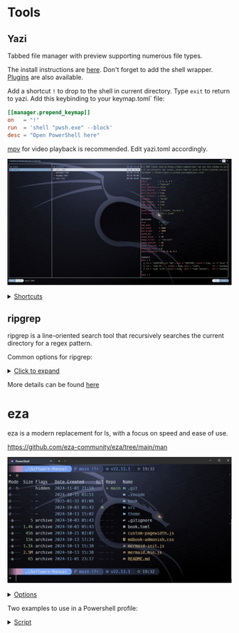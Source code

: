 # Tools

<!-- toc -->

## Yazi  

Tabbed file manager with preview supporting numerous file types.  

The install instructions are [here](https://yazi-rs.github.io/docs/installation). Don't forget to add the shell wrapper.  [Plugins](https://github.com/yazi-rs/plugins/tree/main) are also available.  

Add a shortcut `!` to drop to the shell in current directory. Type `exit` to return to yazi. Add this keybinding to your keymap.toml` file:

```toml
[[manager.prepend_keymap]]
on   = "!"
run  = 'shell "pwsh.exe" --block'
desc = "Open PowerShell here"
```

[mpv](https://mpv.io/installation/) for video playback is recommended. Edit yazi.toml accordingly.  

![yazi](pics/yazi.jpg)  

<details>  

<summary><u>Shortcuts</u></summary>

**Navigation**  

To navigate between files and directories you can use the arrow keys <kbd>←</kbd>, <kbd>↓</kbd>, <kbd>↑</kbd> and <kbd>→</kbd> or Vim-like keys such as <kbd>h</kbd>, <kbd>j</kbd>, <kbd>k</kbd>, <kbd>l</kbd>:

| Key binding  | Alternate key | Action                                          |
| ------------ | ------------- | ----------------------------------------------- |
| <kbd>k</kbd> | <kbd>↑</kbd>  | Move the cursor up                              |
| <kbd>j</kbd> | <kbd>↓</kbd>  | Move the cursor down                            |
| <kbd>l</kbd> | <kbd>→</kbd>  | Enter hovered directory                         |
| <kbd>h</kbd> | <kbd>←</kbd>  | Leave the current directory and into its parent |

Further navigation commands can be found in the table below.

| Key binding                 | Action                                         |
| --------------------------- | ---------------------------------------------- |
| <kbd>K</kbd>                | Seek up 5 units in the preview                 |
| <kbd>J</kbd>                | Seek down 5 units in the preview               |
| <kbd>g</kbd> ⇒ <kbd>g</kbd> | Move cursor to the top                         |
| <kbd>G</kbd>                | Move cursor to the bottom                      |
| <kbd>z</kbd>                | Jump to a directory using zoxide               |
| <kbd>Z</kbd>                | Jump to a directory or reveal a file using fzf |

**Selection**  

To select files and directories, the following commands are available.

| Key binding                    | Action                                     |
| ------------------------------ | ------------------------------------------ |
| <kbd>Space</kbd>               | Toggle selection of hovered file/directory |
| <kbd>v</kbd>                   | Enter visual mode (selection mode)         |
| <kbd>V</kbd>                   | Enter visual mode (unset mode)             |
| <kbd>Ctrl</kbd> + <kbd>a</kbd> | Select all files                           |
| <kbd>Ctrl</kbd> + <kbd>r</kbd> | Inverse selection of all files             |
| <kbd>Esc</kbd>                 | Cancel selection                           |

**File operations**  

To interact with selected files/directories use any of the commands below.

| Key binding                         | Action                                                                  |
| ----------------------------------- | ----------------------------------------------------------------------- |
| <kbd>o</kbd>                        | Open selected files                                                     |
| <kbd>O</kbd>                        | Open selected files interactively                                       |
| <kbd>Enter</kbd>                    | Open selected files                                                     |
| <kbd>Shift</kbd> + <kbd>Enter</kbd> | Open selected files interactively (some terminals don't support it yet) |
| <kbd>Tab</kbd>                      | Show the file information                                               |
| <kbd>y</kbd>                        | Yank selected files (copy)                                              |
| <kbd>x</kbd>                        | Yank selected files (cut)                                               |
| <kbd>p</kbd>                        | Paste yanked files                                                      |
| <kbd>P</kbd>                        | Paste yanked files (overwrite if the destination exists)                |
| <kbd>Y</kbd> or <kbd>X</kbd>        | Cancel the yank status                                                  |
| <kbd>d</kbd>                        | Trash selected files                                                    |
| <kbd>D</kbd>                        | Permanently delete selected files                                       |
| <kbd>a</kbd>                        | Create a file (ends with / for directories)                             |
| <kbd>r</kbd>                        | Rename selected file(s)                                                 |
| <kbd>.</kbd>                        | Toggle the visibility of hidden files                                   |

Further file operation commands can be found in the table below.

| Key binding                    | Action                                     |
| ------------------------------ | ------------------------------------------ |
| <kbd>;</kbd>                   | Run a shell command                        |
| <kbd>:</kbd>                   | Run a shell command (block until finishes) |
| <kbd>-</kbd>                   | Symlink the absolute path of yanked files  |
| <kbd>_</kbd>                   | Symlink the relative path of yanked files  |
| <kbd>Ctrl</kbd> + <kbd>-</kbd> | Hardlink yanked files                      |

**Copy paths**  

To copy paths, use any of the following commands below.

*Observation: <kbd>c</kbd> ⇒ <kbd>d</kbd> indicates pressing the <kbd>c</kbd> key followed by pressing the <kbd>d</kbd> key.*

| Key binding                 | Action                              |
| --------------------------- | ----------------------------------- |
| <kbd>c</kbd> ⇒ <kbd>c</kbd> | Copy the file path                  |
| <kbd>c</kbd> ⇒ <kbd>d</kbd> | Copy the directory path             |
| <kbd>c</kbd> ⇒ <kbd>f</kbd> | Copy the filename                   |
| <kbd>c</kbd> ⇒ <kbd>n</kbd> | Copy the filename without extension |

**Filter files**  

| Key binding  | Action       |
| ------------ | ------------ |
| <kbd>f</kbd> | Filter files |

**Find files**  

| Key binding  | Action                   |
| ------------ | ------------------------ |
| <kbd>/</kbd> | Find next file           |
| <kbd>?</kbd> | Find previous file       |
| <kbd>n</kbd> | Go to the next found     |
| <kbd>N</kbd> | Go to the previous found |

**Search files**  

| Key binding                    | Action                                                                         |
| ------------------------------ | ------------------------------------------------------------------------------ |
| <kbd>s</kbd>                   | Search files by name using [fd](https://github.com/sharkdp/fd)                 |
| <kbd>S</kbd>                   | Search files by content using [ripgrep](https://github.com/BurntSushi/ripgrep) |
| <kbd>Ctrl</kbd> + <kbd>s</kbd> | Cancel the ongoing search                                                      |

**Sorting**  

To sort files/directories use the following commands.

*Observation: <kbd>,</kbd> ⇒ <kbd>a</kbd> indicates pressing the <kbd>,</kbd> key followed by pressing the <kbd>a</kbd> key.*

| Key binding                 | Action                           |
| --------------------------- | -------------------------------- |
| <kbd>,</kbd> ⇒ <kbd>m</kbd> | Sort by modified time            |
| <kbd>,</kbd> ⇒ <kbd>M</kbd> | Sort by modified time (reverse)  |
| <kbd>,</kbd> ⇒ <kbd>b</kbd> | Sort by birth time               |
| <kbd>,</kbd> ⇒ <kbd>B</kbd> | Sort by birth time (reverse)     |
| <kbd>,</kbd> ⇒ <kbd>e</kbd> | Sort by file extension           |
| <kbd>,</kbd> ⇒ <kbd>E</kbd> | Sort by file extension (reverse) |
| <kbd>,</kbd> ⇒ <kbd>a</kbd> | Sort alphabetically              |
| <kbd>,</kbd> ⇒ <kbd>A</kbd> | Sort alphabetically (reverse)    |
| <kbd>,</kbd> ⇒ <kbd>n</kbd> | Sort naturally                   |
| <kbd>,</kbd> ⇒ <kbd>N</kbd> | Sort naturally (reverse)         |
| <kbd>,</kbd> ⇒ <kbd>s</kbd> | Sort by size                     |
| <kbd>,</kbd> ⇒ <kbd>S</kbd> | Sort by size (reverse)           |
| <kbd>,</kbd> ⇒ <kbd>r</kbd> | Sort randomly                    |

**Multi-tab**  

| Key binding                                   | Action                             |
| --------------------------------------------- | ---------------------------------- |
| <kbd>t</kbd>                                  | Create a new tab with CWD          |
| <kbd>1</kbd>, <kbd>2</kbd>, ..., <kbd>9</kbd> | Switch to the N-th tab             |
| <kbd>[</kbd>                                  | Switch to the previous tab         |
| <kbd>]</kbd>                                  | Switch to the next tab             |
| <kbd>{</kbd>                                  | Swap current tab with previous tab |
| <kbd>}</kbd>                                  | Swap current tab with next tab     |
| <kbd>Ctrl</kbd> + <kbd>c</kbd>                | Close the current tab              |

</details>  

## ripgrep  

ripgrep is a line-oriented search tool that recursively searches the current directory for a regex pattern.  

Common options for ripgrep:  

<details>

<summary><u>Click to expand</u></summary>

- `-i --ignore-case`: When searching for a pattern, ignore case differences. That is `rg -i fast` matches `fast`, `fASt`, `FAST`, etc.  

- `-S --smart-case`: This is similar to `--ignore-case`, but disables itself if the pattern contains any uppercase letters. Usually this flag is put into alias or a config file.  

- `-F --fixed-strings`: Disable regular expression matching and treat the pattern as a literal string.  

- `-w --word-regexp`: Require that all matches of the pattern be surrounded by word boundaries. That is, given `pattern`, the `--word-regexp` flag will cause ripgrep to behave as if `pattern` were actually `\b(?:pattern)\b`.  

- `-c --count`: Report a count of total matched lines.  

- `-l --files-with-matches`: Only print the names of files that contain matches.  

- `--files-without-match`: Only print the names of files that do not contain matches.  

- `--files`: Print the files that ripgrep *would* search, but don't actually search them.  

- `-a --text`: Search binary files as if they were plain text.  

- `-U --multiline`: Permit matches to span multiple lines.  

- `-z --search-zip`: Search compressed files (gzip, bzip2, lzma, xz, lz4, brotli, zstd). This is disabled by default.  

- `-C --context`: Show the lines surrounding a match.  

- `--sort path`: Force ripgrep to sort its output by file name. (This disables parallelism, so it might be slower.)  

- `-L --follow`: Follow symbolic links while recursively searching.  

- `-M --max-columns`: Limit the length of lines printed by ripgrep.  

- `--debug`: Shows ripgrep's debug output. This is useful for understanding why a particular file might be ignored from search, or what kinds of configuration ripgrep is loading from the environment.  

</details>  

More details can be found <a href="https://github.com/BurntSushi/ripgrep" target="blank">here</a>  

# eza  

eza is a modern replacement for ls, with a focus on speed and ease of use.  

<https://github.com/eza-community/eza/tree/main/man>  

![eza](./pics/eza.jpg)

<details>

<summary><u>Options</u></summary>

SYNOPSIS

`eza [options] [files...]`

**eza** is a modern replacement for `ls`. It uses colours for information by default, helping you distinguish between many types of files, such as whether you are the owner, or in the owning group.

It also has extra features not present in the original `ls`, such as viewing the Git status for a directory, or recursing into directories with a tree view.

EXAMPLES

`eza` : Lists the contents of the current directory in a grid.

`eza --oneline --reverse --sort=size` : Displays a list of files with the largest at the top.

`eza --long --header --inode --git` : Displays a table of files with a header, showing each file’s metadata, inode, and Git status.

`eza --long --tree --level=3` : Displays a tree of files, three levels deep, as well as each file’s metadata.

META OPTIONS

`--help` : Show list of command-line options.

`-v`, `--version` : Show version of eza.

DISPLAY OPTIONS

`-1`, `--oneline` : Display one entry per line.

`-F`, `--classify=WHEN` : Display file kind indicators next to file names.

Valid settings are ‘`always`’, ‘`automatic`’ (or ‘`auto`’ for short), and ‘`never`’. The default value is ‘`automatic`’.

The default behavior (`automatic` or `auto`) will display file kind indicators only when the standard output is connected to a real terminal. If `eza` is ran while in a `tty`, or the output of `eza` is either redirected to a file or piped into another program, file kind indicators will not be used. Setting this option to ‘`always`’ causes `eza` to always display file kind indicators, while ‘`never`’ disables the use of file kind indicators.

`-G`, `--grid` : Display entries as a grid (default).

`-l`, `--long` : Display extended file metadata as a table.

`-R`, `--recurse` : Recurse into directories.

`-T`, `--tree` : Recurse into directories as a tree.

`--follow-symlinks` : Drill down into symbolic links that point to directories.

`-X`, `--dereference` : Dereference symbolic links when displaying information.

`-x`, `--across` : Sort the grid across, rather than downwards.

`--color=WHEN`, `--colour=WHEN` : When to use terminal colours (using ANSI escape code to colorize the output).

Valid settings are ‘`always`’, ‘`automatic`’ (or ‘`auto`’ for short), and ‘`never`’. The default value is ‘`automatic`’.

The default behavior (‘`automatic`’ or ‘`auto`’) is to colorize the output only when the standard output is connected to a real terminal. If the output of `eza` is redirected to a file or piped into another program, terminal colors will not be used. Setting this option to ‘`always`’ causes `eza` to always output terminal color, while ‘`never`’ disables the use of terminal color.

Manually setting this option overrides `NO_COLOR` environment.

`--color-scale`, `--colour-scale` : highlight levels of `field` distinctly. Use comma(,) separated list of all, age, size

`--color-scale-mode`, `--colour-scale-mode` : Use gradient or fixed colors in `--color-scale`.

Valid options are `fixed` or `gradient`. The default value is `gradient`.

`--icons=WHEN` : Display icons next to file names.

Valid settings are ‘`always`’, ‘`automatic`’ (‘`auto`’ for short), and ‘`never`’. The default value is ‘`automatic`’.

`automatic` or `auto` will display icons only when the standard output is connected to a real terminal. If `eza` is ran while in a `tty`, or the output of `eza` is either redirected to a file or piped into another program, icons will not be used. Setting this option to ‘`always`’ causes `eza` to always display icons, while ‘`never`’ disables the use of icons.

`--no-quotes` : Don't quote file names with spaces.

`--hyperlink` : Display entries as hyperlinks

`-w`, `--width=COLS` : Set screen width in columns.

FILTERING AND SORTING OPTIONS

`-a`, `--all` : Show hidden and “dot” files. Use this twice to also show the ‘`.`’ and ‘`..`’ directories.

`-A`, `--almost-all` : Equivalent to --all; included for compatibility with `ls -A`.

`-d`, `--list-dirs` : List directories as regular files, rather than recursing and listing their contents.

`-L`, `--level=DEPTH` : Limit the depth of recursion.

`-r`, `--reverse` : Reverse the sort order.

`-s`, `--sort=SORT_FIELD` : Which field to sort by.

Valid sort fields are ‘`name`’, ‘`Name`’, ‘`extension`’, ‘`Extension`’, ‘`size`’, ‘`modified`’, ‘`changed`’, ‘`accessed`’, ‘`created`’, ‘`inode`’, ‘`type`’, and ‘`none`’.

The `modified` sort field has the aliases ‘`date`’, ‘`time`’, and ‘`newest`’, and its reverse order has the aliases ‘`age`’ and ‘`oldest`’.

Sort fields starting with a capital letter will sort uppercase before lowercase: ‘A’ then ‘B’ then ‘a’ then ‘b’. Fields starting with a lowercase letter will mix them: ‘A’ then ‘a’ then ‘B’ then ‘b’.

`-I`, `--ignore-glob=GLOBS` : Glob patterns, pipe-separated, of files to ignore.

`--git-ignore` [if eza was built with git support] : Do not list files that are ignored by Git.

`--group-directories-first` : List directories before other files.

`--group-directories-last` : List directories after other files.

`-D`, `--only-dirs` : List only directories, not files.

`-f`, `--only-files` : List only files, not directories.

`--show-symlinks` : Explicitly show symbolic links (when used with `--only-files` | `--only-dirs`)

`--no-symlinks` : Do not show symbolic links

LONG VIEW OPTIONS

These options are available when running with `--long` (`-l`):

`-b`, `--binary` : List file sizes with binary prefixes.

`-B`, `--bytes` : List file sizes in bytes, without any prefixes.

`--changed` : Use the changed timestamp field.

`-g`, `--group` : List each file’s group.

`--smart-group` : Only show group if it has a different name from owner

`-h`, `--header` : Add a header row to each column.

`-H`, `--links` : List each file’s number of hard links.

`-i`, `--inode` : List each file’s inode number.

`-m`, `--modified` : Use the modified timestamp field.

`-M`, `--mounts` : Show mount details (Linux and Mac only)

`-n`, `--numeric` : List numeric user and group IDs.

`-O`, `--flags` : List file flags on Mac and BSD systems and file attributes on Windows systems. By default, Windows attributes are displayed in a long form. To display in attributes as single character set the environment variable `EZA_WINDOWS_ATTRIBUTES=short`. On BSD systems see chflags(1) for a list of file flags and their meanings.

`-S`, `--blocksize` : List each file’s size of allocated file system blocks.

`-t`, `--time=WORD` : Which timestamp field to list.

: Valid timestamp fields are ‘`modified`’, ‘`changed`’, ‘`accessed`’, and ‘`created`’.

`--time-style=STYLE` : How to format timestamps.

: Valid timestamp styles are ‘`default`’, ‘`iso`’, ‘`long-iso`’, ‘`full-iso`’, ‘`relative`’, or a custom style ‘`+<FORMAT>`’ (e.g., ‘`+%Y-%m-%d %H:%M`’ =&gt; ‘`2023-09-30 13:00`’).

`<FORMAT>` should be a chrono format string. For details on the chrono format syntax, please read: [https://docs.rs/chrono/latest/chrono/format/strftime/index.html](https://docs.rs/chrono/latest/chrono/format/strftime/index.html) .

Alternatively, `<FORMAT>` can be a two line string, the first line will be used for non-recent files and the second for recent files. E.g., if `<FORMAT>` is "`%Y-%m-%d %H<newline>--%m-%d %H:%M`", non-recent files =&gt; "`2022-12-30 13`", recent files =&gt; "`--09-30 13:34`".

`--total-size` : Show recursive directory size (unix only).

`-u`, `--accessed` : Use the accessed timestamp field.

`-U`, `--created` : Use the created timestamp field.

`--no-permissions` : Suppress the permissions field.

`-o`, `--octal-permissions` : List each file's permissions in octal format.

`--no-filesize` : Suppress the file size field.

`--no-user` : Suppress the user field.

`--no-time` : Suppress the time field.

`--stdin` : When you wish to pipe directories to eza/read from stdin. Separate one per line or define custom separation char in `EZA_STDIN_SEPARATOR` env variable.

`-@`, `--extended` : List each file’s extended attributes and sizes.

`-Z`, `--context` : List each file's security context.

`--git` [if eza was built with git support] : List each file’s Git status, if tracked. This adds a two-character column indicating the staged and unstaged statuses respectively. The status character can be ‘`-`’ for not modified, ‘`M`’ for a modified file, ‘`N`’ for a new file, ‘`D`’ for deleted, ‘`R`’ for renamed, ‘`T`’ for type-change, ‘`I`’ for ignored, and ‘`U`’ for conflicted. Directories will be shown to have the status of their contents, which is how ‘deleted’ is possible if a directory contains a file that has a certain status, it will be shown to have that status.

`--git-repos` [if eza was built with git support] : List each directory’s Git status, if tracked. Symbols shown are `|`= clean, `+`= dirty, and `~`= for unknown.

`--git-repos-no-status` [if eza was built with git support] : List if a directory is a Git repository, but not its status. All Git repository directories will be shown as (themed) `-` without status indicated.

`--no-git` : Don't show Git status (always overrides `--git`, `--git-repos`, `--git-repos-no-status`)

ENVIRONMENT VARIABLES

If an environment variable prefixed with `EZA_` is not set, for backward compatibility, it will default to its counterpart starting with `EXA_`.

eza responds to the following environment variables:

`COLUMNS`

Overrides the width of the terminal, in characters, however, `-w` takes precedence.

For example, ‘`COLUMNS=80 eza`’ will show a grid view with a maximum width of 80 characters.

This option won’t do anything when eza’s output doesn’t wrap, such as when using the `--long` view.

`EZA_STRICT`

Enables *strict mode*, which will make eza error when two command-line options are incompatible.

Usually, options can override each other going right-to-left on the command line, so that eza can be given aliases: creating an alias ‘`eza=eza --sort=ext`’ then running ‘`eza --sort=size`’ with that alias will run ‘`eza --sort=ext --sort=size`’, and the sorting specified by the user will override the sorting specified by the alias.

In strict mode, the two options will not co-operate, and eza will error.

This option is intended for use with automated scripts and other situations where you want to be certain you’re typing in the right command.

`EZA_GRID_ROWS`

Limits the grid-details view (‘`eza --grid --long`’) so it’s only activated when at least the given number of rows of output would be generated.

With widescreen displays, it’s possible for the grid to look very wide and sparse, on just one or two lines with none of the columns lining up. By specifying a minimum number of rows, you can only use the view if it’s going to be worth using.

`EZA_ICON_SPACING`

Specifies the number of spaces to print between an icon (see the ‘`--icons`’ option) and its file name.

Different terminals display icons differently, as they usually take up more than one character width on screen, so there’s no “standard” number of spaces that eza can use to separate an icon from text. One space may place the icon too close to the text, and two spaces may place it too far away. So the choice is left up to the user to configure depending on their terminal emulator.

`NO_COLOR`

Disables colours in the output (regardless of its value). Can be overridden by `--color` option.

See `https://no-color.org/` for details.

`LS_COLORS`, `EZA_COLORS`

Specifies the colour scheme used to highlight files based on their name and kind, as well as highlighting metadata and parts of the UI.

For more information on the format of these environment variables, see the [eza_colors.5.md](https://github.com/eza-community/eza/blob/main/man/eza_colors.5.md) manual page.

`EZA_OVERRIDE_GIT`

Overrides any `--git` or `--git-repos` argument

`EZA_MIN_LUMINANCE`

Specifies the minimum luminance to use when color-scale is active. It's value can be between -100 to 100.

`EZA_ICONS_AUTO`

If set, automates the same behavior as using `--icons` or `--icons=auto`. Useful for if you always want to have icons enabled.

Any explicit use of the `--icons=WHEN` flag overrides this behavior.

`EZA_STDIN_SEPARATOR`

Specifies the separator to use when file names are piped from stdin. Defaults to newline.

`EZA_CONFIG_DIR`

Specifies the directory where eza will look for its configuration and theme files. Defaults to `$XDG_CONFIG_HOME/eza` or `$HOME/.config/eza` if `XDG_CONFIG_HOME` is not set.

EXIT STATUSES

0 : If everything goes OK.

1 : If there was an I/O error during operation.

3 : If there was a problem with the command-line arguments.

13 : If permission is denied to access a path.

</details>

Two examples to use in a Powershell profile:

<details>

<summary><u>Script</u></summary>

```Powershell
function ee {
	eza `
        --hyperlink `
        --icons=always `
        --group-directories-first `
        --all `
}

function e {
    eza `
        --long `
        --hyperlink `
        --icons=always `
        --git-repos `
        --git `
        --header `
        --flags `
        --created `
        --time-style long-iso `
        --group-directories-first `
        --context `
        --total-size `
        --all `

}
```

</detail>
